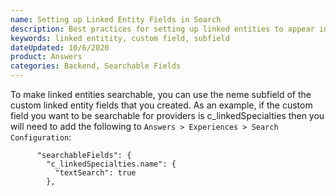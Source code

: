 ```yaml
---
name: Setting up Linked Entity Fields in Search
description: Best practices for setting up linked entities to appear in search
keywords: linked entitity, custom field, subfield
dateUpdated: 10/6/2020
product: Answers
categories: Backend, Searchable Fields
---
```


To make linked entities searchable, you can use the neme subfield of the custom linked entity fields that you created. As an example, if the custom field you want to be searchable for providers is c_linkedSpecialties then you will need to add the following to `Answers > Experiences > Search Configuration`:

```
      "searchableFields": {
        "c_linkedSpecialties.name": {
          "textSearch": true
        },
```
